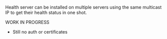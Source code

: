Health server can be installed on multiple servers using the same multicast IP to get their health status in one shot.

WORK IN PROGRESS

- Still no auth or certificates
